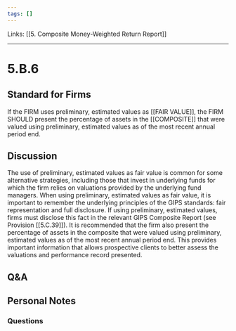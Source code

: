 ```yaml
---
tags: []
---
```

Links: [[5. Composite Money-Weighted Return Report]]
___
# 5.B.6
## Standard for Firms
If the FIRM uses preliminary, estimated values as [[FAIR VALUE]], the FIRM SHOULD present the percentage of assets in the [[COMPOSITE]] that were valued using preliminary, estimated values as of the most recent annual period end.
## Discussion
The use of preliminary, estimated values as fair value is common for some alternative strategies, including those that invest in underlying funds for which the firm relies on valuations provided by the underlying fund managers. When using preliminary, estimated values as fair value, it is important to remember the underlying principles of the GIPS standards: fair representation and full disclosure. If using preliminary, estimated values, firms must disclose this fact in the relevant GIPS Composite Report (see Provision [[5.C.39]]). It is recommended that the firm also present the percentage of assets in the composite that were valued using preliminary, estimated values as of the most recent annual period end. This provides important information that allows prospective clients to better assess the valuations and performance record presented.
## Q&A

## Personal Notes

### Questions
